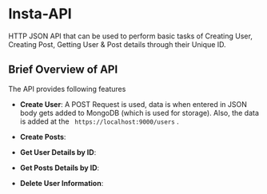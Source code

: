 # Insta-API
 HTTP JSON API that can be used to perform basic tasks of Creating User, Creating Post, Getting User & Post details through their Unique ID.

## Brief Overview of API
The API provides following features
 -  **Create User**: A POST Request is used, data is when entered in JSON body gets added to MongoDB (which is used for storage). Also, the data is added at the ``` https://localhost:9000/users``` .


 -  **Create Posts**:
 -  **Get User Details by ID**:
 -  **Get Posts Details by ID**:
 -  **Delete User Information**:
